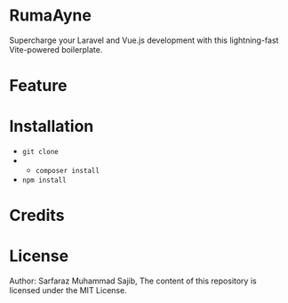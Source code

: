 # RumaAyne
Supercharge your Laravel and Vue.js development with this lightning-fast Vite-powered boilerplate.

# Feature

# Installation
- ``` git clone ```
- - ``` composer install ```
- ``` npm install ```

# Credits

# License
Author: Sarfaraz Muhammad Sajib, The content of this repository is licensed under the MIT License.
